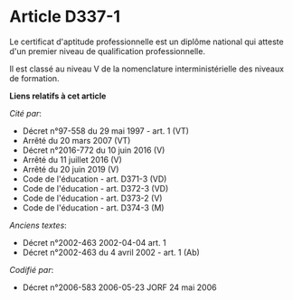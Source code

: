 # Article D337-1

Le certificat d'aptitude professionnelle est un diplôme national qui atteste d'un premier niveau de qualification
professionnelle.

Il est classé au niveau V de la nomenclature interministérielle des niveaux de formation.

**Liens relatifs à cet article**

_Cité par_:

  - Décret n°97-558 du 29 mai 1997 - art. 1 (VT)
  - Arrêté du 20 mars 2007 (VT)
  - Décret n°2016-772 du 10 juin 2016 (V)
  - Arrêté du 11 juillet 2016 (V)
  - Arrêté du 20 juin 2019 (V)
  - Code de l'éducation - art. D371-3 (VD)
  - Code de l'éducation - art. D372-3 (VD)
  - Code de l'éducation - art. D373-2 (V)
  - Code de l'éducation - art. D374-3 (M)

_Anciens textes_:

  - Décret n°2002-463 2002-04-04 art. 1
  - Décret n°2002-463 du 4 avril 2002 - art. 1 (Ab)

_Codifié par_:

  - Décret n°2006-583 2006-05-23 JORF 24 mai 2006
